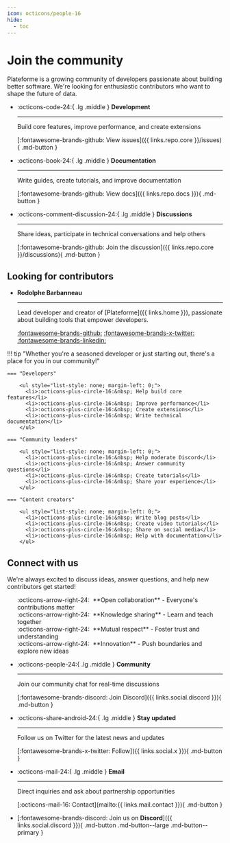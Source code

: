 ```yaml
---
icon: octicons/people-16
hide:
  - toc
---
```


# Join the community

Plateforme is a growing community of developers passionate about building better software. We're looking for enthusiastic contributors who want to shape the future of data.

<div class="grid cards" markdown>

-   :octicons-code-24:{ .lg .middle } **Development**

    ---
    
    Build core features, improve performance, and create extensions
    
    [:fontawesome-brands-github: View issues]({{ links.repo.core }}/issues){ .md-button }

-   :octicons-book-24:{ .lg .middle } **Documentation**

    ---
    
    Write guides, create tutorials, and improve documentation
    
    [:fontawesome-brands-github: View docs]({{ links.repo.docs }}){ .md-button }

-   :octicons-comment-discussion-24:{ .lg .middle } **Discussions**

    ---
    
    Share ideas, participate in technical conversations and help others
    
    [:fontawesome-brands-github: Join the discussion]({{ links.repo.core }}/discussions){ .md-button }

</div>

## Looking for contributors

<div class="grid cards" markdown>

-   **Rodolphe Barbanneau**

    ---
    
    Lead developer and creator of [Plateforme]({{ links.home }}), passionate about building tools that empower developers.
    
    [:fontawesome-brands-github:](https://github.com/rodolphebarbanneau)
    [:fontawesome-brands-x-twitter:](https://x.com/rbarbanneau)
    [:fontawesome-brands-linkedin:](https://linkedin.com/in/rodolphebarbanneau)

</div>

!!! tip "Whether you're a seasoned developer or just starting out, there's a place for you in our community!"

    === "Developers"

        <ul style="list-style: none; margin-left: 0;">
          <li>:octicons-plus-circle-16:&nbsp; Help build core features</li>
          <li>:octicons-plus-circle-16:&nbsp; Improve performance</li>
          <li>:octicons-plus-circle-16:&nbsp; Create extensions</li>
          <li>:octicons-plus-circle-16:&nbsp; Write technical documentation</li>
        </ul>

    === "Community leaders"

        <ul style="list-style: none; margin-left: 0;">
          <li>:octicons-plus-circle-16:&nbsp; Help moderate Discord</li>
          <li>:octicons-plus-circle-16:&nbsp; Answer community questions</li>
          <li>:octicons-plus-circle-16:&nbsp; Create tutorials</li>
          <li>:octicons-plus-circle-16:&nbsp; Share your experience</li>
        </ul>

    === "Content creators"

        <ul style="list-style: none; margin-left: 0;">
          <li>:octicons-plus-circle-16:&nbsp; Write blog posts</li>
          <li>:octicons-plus-circle-16:&nbsp; Create video tutorials</li>
          <li>:octicons-plus-circle-16:&nbsp; Share on social media</li>
          <li>:octicons-plus-circle-16:&nbsp; Help with documentation</li>
        </ul>

## Connect with us

We're always excited to discuss ideas, answer questions, and help new contributors get started!

<ul style="list-style: none" markdown>
  <li markdown>:octicons-arrow-right-24:&nbsp; **Open collaboration** - Everyone's contributions matter</li>
  <li markdown>:octicons-arrow-right-24:&nbsp; **Knowledge sharing** - Learn and teach together</li>
  <li markdown>:octicons-arrow-right-24:&nbsp; **Mutual respect** - Foster trust and understanding</li>
  <li markdown>:octicons-arrow-right-24:&nbsp; **Innovation** - Push boundaries and explore new ideas</li>
</ul>

<div class="grid cards" markdown>

-   :octicons-people-24:{ .lg .middle } **Community**

    ---

    Join our community chat for real-time discussions

    [:fontawesome-brands-discord: Join Discord]({{ links.social.discord }}){ .md-button }

-   :octicons-share-android-24:{ .lg .middle } **Stay updated**

    ---

    Follow us on Twitter for the latest news and updates

    [:fontawesome-brands-x-twitter: Follow]({{ links.social.x }}){ .md-button }

-   :octicons-mail-24:{ .lg .middle } **Email**

    ---

    Direct inquiries and ask about partnership opportunities 

    [:octicons-mail-16: Contact](mailto:{{ links.mail.contact }}){ .md-button }

</div>

<div class="grid cards hero" markdown>

-   [:fontawesome-brands-discord: Join us on **Discord**]({{ links.social.discord }}){ .md-button .md-button--large .md-button--primary }

</div>
